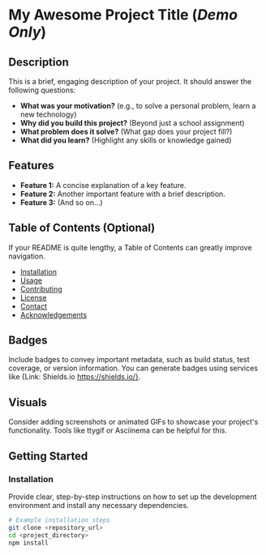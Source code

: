 # My Awesome Project Title (*Demo Only*)

## Description

This is a brief, engaging description of your project. It should answer the following questions:

*   **What was your motivation?** (e.g., to solve a personal problem, learn a new technology)
*   **Why did you build this project?** (Beyond just a school assignment)
*   **What problem does it solve?** (What gap does your project fill?)
*   **What did you learn?** (Highlight any skills or knowledge gained)

## Features

*   **Feature 1:** A concise explanation of a key feature.
*   **Feature 2:** Another important feature with a brief description.
*   **Feature 3:**  (And so on...)

## Table of Contents (Optional)

If your README is quite lengthy, a Table of Contents can greatly improve navigation.

*   [Installation](#installation)
*   [Usage](#usage)
*   [Contributing](#contributing)
*   [License](#license)
*   [Contact](#contact)
*   [Acknowledgements](#acknowledgements)

## Badges

Include badges to convey important metadata, such as build status, test coverage, or version information. You can generate badges using services like {Link: Shields.io https://shields.io/}.

## Visuals

Consider adding screenshots or animated GIFs to showcase your project's functionality. Tools like ttygif or Asciinema can be helpful for this.

## Getting Started

### Installation

Provide clear, step-by-step instructions on how to set up the development environment and install any necessary dependencies.

```bash
# Example installation steps
git clone <repository_url>
cd <project_directory>
npm install 
